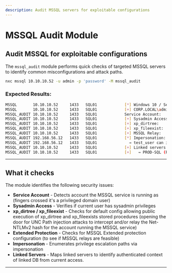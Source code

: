 ```yaml
---
description: Audit MSSQL servers for exploitable configurations
---
```


# MSSQL Audit Module

## Audit MSSQL for exploitable configurations

The `mssql_audit` module performs quick checks of targeted MSSQL servers to identify common misconfigurations and attack paths.
```bash
nxc mssql 10.10.10.52 -u admin -p 'password' -M mssql_audit
```

### Expected Results:
```bash
MSSQL       10.10.10.52     1433   SQL01            [*] Windows 10 / Server 2019 Build 17763 (name:SQL01) (domain:CORP.LOCAL)
MSSQL       10.10.10.52     1433   SQL01            [+] CORP.LOCAL\admin:password (Pwn3d!)
MSSQL_AUDIT 10.10.10.52     1433   SQL01            Service Account:          CORP\sqlsvc (Domain Account)
MSSQL_AUDIT 10.10.10.52     1433   SQL01            [+] Sysadmin Access:          YES
MSSQL_AUDIT 10.10.10.52     1433   SQL01            [+] xp_dirtree:               EXPLOITABLE
MSSQL_AUDIT 10.10.10.52     1433   SQL01            [+] xp_fileexist:             EXPLOITABLE
MSSQL_AUDIT 10.10.10.52     1433   SQL01            [+] MSSQL Relay:              EXPLOITABLE (Extended Protection: OFF)
MSSQL_AUDIT 192.168.56.12   1433   SQL01            [*] Impersonation:            1 user(s) can impersonate
MSSQL_AUDIT 192.168.56.12   1433   SQL01              → test_user can impersonate sa
MSSQL_AUDIT 10.10.10.52     1433   SQL01            [+] Linked servers found:
MSSQL_AUDIT 10.10.10.52     1433   SQL01            [+]   → PROD-SQL (Remote Login: sa) [SA, RPC]

```
___

## What it checks

The module identifies the following security issues:

* **Service Account** - Detects account the MSSQL service is running as (fingers crossed it's a privileged domain user)
* **Sysadmin Access** - Verifies if current user has sysadmin privileges
* **xp_dirtree / xp_fileexist** - Checks for default config allowing public execution of xp_dirtree and xp_fileexists stored procedures (opening the door for UNC Path injection attacks to intercept and/or relay the Net-NTLMv2 hash for the account running the MSSQL service)
* **Extended Protection** - Checks for MSSQL Extended protection configuration (to see if MSSQL relays are feasible)
* **Impersonation** - Enumerates privilege escalation paths via impersonation
* **Linked Servers** - Maps linked servers to identify authenticated context of linked DB from current access.
___
